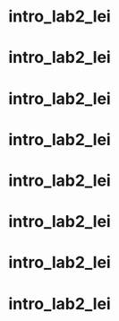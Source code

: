 # intro_lab2_lei
# intro_lab2_lei
# intro_lab2_lei
# intro_lab2_lei
# intro_lab2_lei
# intro_lab2_lei
# intro_lab2_lei
# intro_lab2_lei
